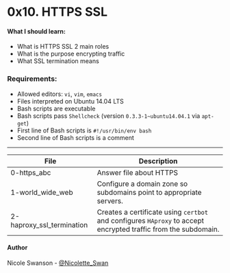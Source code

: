 # 0x10. HTTPS SSL
#### What I should learn:
- What is HTTPS SSL 2 main roles
- What is the purpose encrypting traffic
- What SSL termination means
### Requirements:
- Allowed editors: `vi`, `vim`, `emacs`
- Files interpreted on Ubuntu 14.04 LTS
- Bash scripts are executable
- Bash scripts pass `Shellcheck` (version `0.3.3-1~ubuntu14.04.1` via `apt-get`)
- First line of Bash scripts is `#!/usr/bin/env bash`
- Second line of Bash scripts is a comment

---
File | Description
-----|------------
0-https\_abc | Answer file about HTTPS
1-world\_wide\_web | Configure a domain zone so subdomains point to appropriate servers.
2-haproxy\_ssl\_termination | Creates a certificate using `certbot` and configures `HAproxy` to accept encrypted traffic from the subdomain.

#### Author
Nicole Swanson - [@Nicolette_Swan](https://twitter.com/Nicolette_Swan)
